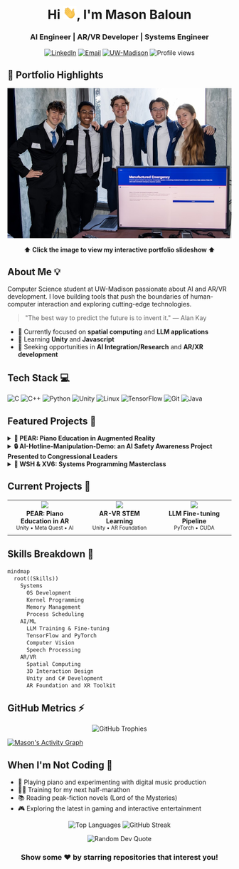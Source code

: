<h1 align="center">Hi <img src="https://raw.githubusercontent.com/ABSphreak/ABSphreak/master/gifs/Hi.gif" width="30px">, I'm Mason Baloun</h1>
<h3 align="center">AI Engineer | AR/VR Developer | Systems Engineer</h3>

<p align="center">
  <a href="https://linkedin.com/in/masonbaloun"><img src="https://img.shields.io/badge/-masonbaloun-0077B5?style=flat-square&logo=LinkedIn&logoColor=white" alt="LinkedIn"/></a>
  <a href="mailto:mbaloun@wisc.edu"><img src="https://img.shields.io/badge/-mbaloun@wisc.edu-c14438?style=flat-square&logo=Gmail&logoColor=white" alt="Email"/></a>
  <a href="https://www.cs.wisc.edu/"><img src="https://img.shields.io/badge/UW_Madison-CS-red?style=flat-square" alt="UW-Madison"/></a>
  <img src="https://komarev.com/ghpvc/?username=Mason-Baloun&color=blueviolet&style=flat-square" alt="Profile views" />
</p>

## 📸 Portfolio Highlights

<div align="center">
  <a href="https://mason-baloun.github.io/portfolio-slideshow/" target="_blank">
    <img src="https://raw.githubusercontent.com/Mason-Baloun/Mason-Baloun/main/Portfolio-Assets/image1.jpg" width="800px" alt="Portfolio Slideshow - Click to view interactive version">
  </a>
  <p><b>⬆️ Click the image to view my interactive portfolio slideshow ⬆️</b></p>
</div>

## About Me 💡

Computer Science student at UW-Madison passionate about AI and AR/VR development. I love building tools that push the boundaries of human-computer interaction and exploring cutting-edge technologies.

> "The best way to predict the future is to invent it." — Alan Kay

- 🔭 Currently focused on **spatial computing** and **LLM applications**
- 🌱 Learning **Unity** and **Javascript**
- 💼 Seeking opportunities in **AI Integration/Research** and **AR/XR development**

## Tech Stack 💻

![C](https://img.shields.io/badge/-C-00599C?style=flat-square&logo=c)
![C++](https://img.shields.io/badge/-C++-00599C?style=flat-square&logo=c%2B%2B)
![Python](https://img.shields.io/badge/-Python-3776AB?style=flat-square&logo=Python&logoColor=white)
![Unity](https://img.shields.io/badge/-Unity-000000?style=flat-square&logo=unity)
![Linux](https://img.shields.io/badge/-Linux-FCC624?style=flat-square&logo=linux&logoColor=black)
![TensorFlow](https://img.shields.io/badge/-TensorFlow-FF6F00?style=flat-square&logo=tensorflow&logoColor=white)
![Git](https://img.shields.io/badge/-Git-F05032?style=flat-square&logo=git&logoColor=white)
![Java](https://img.shields.io/badge/-Java-007396?style=flat-square&logo=java&logoColor=white)

## Featured Projects 🚀

<details>
<summary><b>🎹 PEAR: Piano Education in Augmented Reality</b></summary>
<br>
<b>Problem:</b> Traditional piano learning is expensive, inaccessible, and progress is slow<br>
<b>Solution:</b> AR platform with real-time feedback and AI-powered instruction<br>
<b>Tech:</b> Unity, Meta Quest 3, Gemini/LLMs<br>
<b>Impact:</b> UW-Madison's Spring 2024 Tech Exploration Lab Demo (Sponsored by google); Creating pathway for affordable music education
</details>

<details>
<summary><b>🔒 AI-Hotline-Manipulation-Demo: an AI Safety Awareness Project Presented to Congressional Leaders</b></summary>
<br>
<b>Problem:</b> Emergency services vulnerable to AI voice models that mimic emotional speech<br>
<b>Solution:</b> Demonstrated vulnerability vectors and proposed countermeasures<br>
<b>Tech:</b> Python, Voice Synthesis, Policy Research<br>
<b>Recognition:</b> Presented to Congressional leaders at CAIP's inaugural Demo Day<br>
<b>Demo:</b> <a href="https://www.loom.com/share/c6a439080a224d848b247dd2085b9668"><img src="https://img.shields.io/badge/Watch-Demo-5CCCE0?style=flat-square&logo=loom" /></a>
</details>

<details>
<summary><b>🐧 WSH & XV6: Systems Programming Masterclass</b></summary>
<br>
<b>Challenge:</b> Building robust, efficient systems software from scratch<br>
<b>Achievements:</b>
<ul>
  <li>Implemented Unix shell with piping, variable substitution, and environment handling</li>
  <li>Extended XV6 kernel with custom system calls and process state tracking</li>
  <li>Optimized for performance while maintaining POSIX compliance</li>
</ul>
<b>Tech:</b> C, Assembly, Linux/XV6
</details>

## Current Projects 🔬

<div align="center">
<table border="0">
<tr>
    <td width="33%" align="center">
        <img src="https://img.icons8.com/fluency/96/piano.png" width="50px"><br>
        <strong>PEAR: Piano Education in AR</strong><br>
        <sup>Unity • Meta Quest • AI</sup>
    </td>
    <td width="33%" align="center">
        <img src="https://img.icons8.com/fluency/96/virtual-reality.png" width="50px"><br>
        <strong>AR-VR STEM Learning</strong><br>
        <sup>Unity • AR Foundation</sup>
    </td>
    <td width="33%" align="center">
        <img src="https://img.icons8.com/fluency/96/artificial-intelligence.png" width="50px"><br>
        <strong>LLM Fine-tuning Pipeline</strong><br>
        <sup>PyTorch • CUDA</sup>
    </td>
</tr>
</table>
</div>

## Skills Breakdown 🧠

```mermaid
mindmap
  root((Skills))
    Systems
      OS Development
      Kernel Programming
      Memory Management
      Process Scheduling
    AI/ML
      LLM Training & Fine-tuning
      TensorFlow and PyTorch
      Computer Vision
      Speech Processing
    AR/VR
      Spatial Computing
      3D Interaction Design
      Unity and C# Development
      AR Foundation and XR Toolkit
```


## GitHub Metrics ⚡

<p align="center">
  <img src="https://github-profile-trophy.vercel.app/?username=Mason-Baloun&theme=tokyonight&no-frame=true&row=1&column=7" alt="GitHub Trophies" />
</p>

<!-- GitHub Activity Graph -->
<a href="https://github.com/ashutosh00710/github-readme-activity-graph">
  <img alt="Mason's Activity Graph" src="https://github-readme-activity-graph.vercel.app/graph?username=Mason-Baloun&theme=tokyo-night&hide_border=true" />
</a>

## When I'm Not Coding 🌱

- 🎹 Playing piano and experimenting with digital music production
- 🏃‍♂️ Training for my next half-marathon
- 📚 Reading peak-fiction novels (Lord of the Mysteries)
- 🎮 Exploring the latest in gaming and interactive entertainment

<div align="center">
  <img src="https://github-readme-stats.vercel.app/api/top-langs/?username=Mason-Baloun&layout=compact&theme=tokyonight&hide_border=true" alt="Top Languages" />
  <img src="https://github-readme-streak-stats.herokuapp.com/?user=Mason-Baloun&theme=tokyonight&hide_border=true" alt="GitHub Streak" onerror="this.style.display='none'" />
</div>

<!-- Dynamic Quote - Updates Daily -->
<p align="center">
  <img src="https://quotes-github-readme.vercel.app/api?type=horizontal&theme=tokyonight" alt="Random Dev Quote" />
</p>

<div align="center">
  
  ### Show some ❤️ by starring repositories that interest you!
  
</div>
